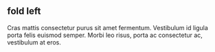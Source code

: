 ## fold left

Cras mattis consectetur purus sit amet fermentum. Vestibulum id ligula porta felis euismod semper. Morbi leo risus, porta ac consectetur ac, vestibulum at eros.
